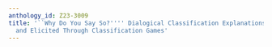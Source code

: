 ```yaml
---
anthology_id: Z23-3009
title: '``Why Do You Say So?'''' Dialogical Classification Explanations in the Wild
  and Elicited Through Classification Games'
---
```

